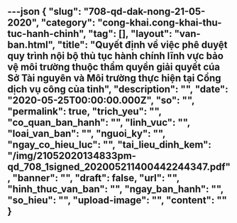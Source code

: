---json
{
    "slug": "708-qd-dak-nong-21-05-2020",
    "category": "cong-khai.cong-khai-thu-tuc-hanh-chinh",
    "tag": [],
    "layout": "van-ban.html",
    "title": "Quyết định về việc phê duyệt quy trình nội bộ thủ tục hành chính lĩnh vực bảo vệ môi trường thuộc thẩm quyền giải quyết cúa Sở Tài nguyên và Môi trường thực hiện tại Cổng dịch vụ công của tỉnh",
    "description": "",
    "date": "2020-05-25T00:00:00.000Z",
    "so": "",
    "permalink": true,
    "trich_yeu": "",
    "co_quan_ban_hanh": "",
    "linh_vuc": "",
    "loai_van_ban": "",
    "nguoi_ky": "",
    "ngay_co_hieu_luc": "",
    "tai_lieu_dinh_kem": "/img/21052020134833pm-qd_708_1signed_202005211400442244347.pdf",
    "banner": "",
    "draft": false,
    "url": "",
    "hinh_thuc_van_ban": "",
    "ngay_ban_hanh": "",
    "so_hieu": "",
    "upload-image": "",
    "__content__": ""
}
---
